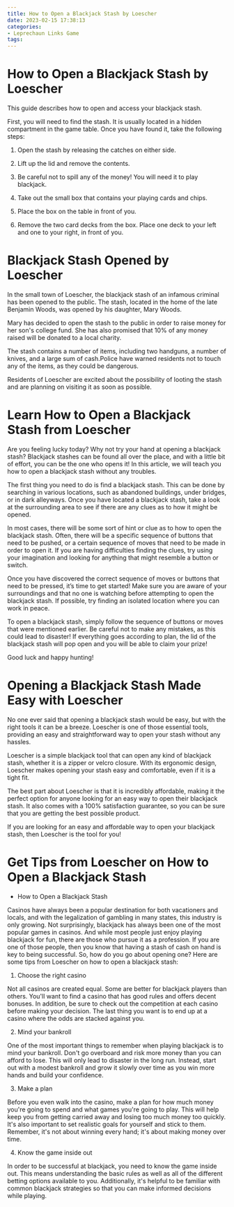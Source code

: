 ```yaml
---
title: How to Open a Blackjack Stash by Loescher
date: 2023-02-15 17:38:13
categories:
- Leprechaun Links Game
tags:
---
```



#  How to Open a Blackjack Stash by Loescher

This guide describes how to open and access your blackjack stash.

First, you will need to find the stash. It is usually located in a hidden compartment in the game table. Once you have found it, take the following steps:

1) Open the stash by releasing the catches on either side.

2) Lift up the lid and remove the contents.

3) Be careful not to spill any of the money! You will need it to play blackjack.

4) Take out the small box that contains your playing cards and chips.

5) Place the box on the table in front of you.

6) Remove the two card decks from the box. Place one deck to your left and one to your right, in front of you.

#  Blackjack Stash Opened by Loescher

In the small town of Loescher, the blackjack stash of an infamous criminal has been opened to the public. The stash, located in the home of the late Benjamin Woods, was opened by his daughter, Mary Woods.

Mary has decided to open the stash to the public in order to raise money for her son's college fund. She has also promised that 10% of any money raised will be donated to a local charity.

The stash contains a number of items, including two handguns, a number of knives, and a large sum of cash.Police have warned residents not to touch any of the items, as they could be dangerous.

Residents of Loescher are excited about the possibility of looting the stash and are planning on visiting it as soon as possible.

#  Learn How to Open a Blackjack Stash from Loescher

Are you feeling lucky today? Why not try your hand at opening a blackjack stash? Blackjack stashes can be found all over the place, and with a little bit of effort, you can be the one who opens it! In this article, we will teach you how to open a blackjack stash without any troubles.

The first thing you need to do is find a blackjack stash. This can be done by searching in various locations, such as abandoned buildings, under bridges, or in dark alleyways. Once you have located a blackjack stash, take a look at the surrounding area to see if there are any clues as to how it might be opened.

In most cases, there will be some sort of hint or clue as to how to open the blackjack stash. Often, there will be a specific sequence of buttons that need to be pushed, or a certain sequence of moves that need to be made in order to open it. If you are having difficulties finding the clues, try using your imagination and looking for anything that might resemble a button or switch.

Once you have discovered the correct sequence of moves or buttons that need to be pressed, it’s time to get started! Make sure you are aware of your surroundings and that no one is watching before attempting to open the blackjack stash. If possible, try finding an isolated location where you can work in peace.

To open a blackjack stash, simply follow the sequence of buttons or moves that were mentioned earlier. Be careful not to make any mistakes, as this could lead to disaster! If everything goes according to plan, the lid of the blackjack stash will pop open and you will be able to claim your prize!

Good luck and happy hunting!

#  Opening a Blackjack Stash Made Easy with Loescher

No one ever said that opening a blackjack stash would be easy, but with the right tools it can be a breeze. Loescher is one of those essential tools, providing an easy and straightforward way to open your stash without any hassles.

Loescher is a simple blackjack tool that can open any kind of blackjack stash, whether it is a zipper or velcro closure. With its ergonomic design, Loescher makes opening your stash easy and comfortable, even if it is a tight fit.

The best part about Loescher is that it is incredibly affordable, making it the perfect option for anyone looking for an easy way to open their blackjack stash. It also comes with a 100% satisfaction guarantee, so you can be sure that you are getting the best possible product.

If you are looking for an easy and affordable way to open your blackjack stash, then Loescher is the tool for you!

#  Get Tips from Loescher on How to Open a Blackjack Stash

* How to Open a Blackjack Stash

Casinos have always been a popular destination for both vacationers and locals, and with the legalization of gambling in many states, this industry is only growing. Not surprisingly, blackjack has always been one of the most popular games in casinos. And while most people just enjoy playing blackjack for fun, there are those who pursue it as a profession. If you are one of those people, then you know that having a stash of cash on hand is key to being successful. So, how do you go about opening one? Here are some tips from Loescher on how to open a blackjack stash:

1. Choose the right casino

Not all casinos are created equal. Some are better for blackjack players than others. You'll want to find a casino that has good rules and offers decent bonuses. In addition, be sure to check out the competition at each casino before making your decision. The last thing you want is to end up at a casino where the odds are stacked against you.

2. Mind your bankroll

One of the most important things to remember when playing blackjack is to mind your bankroll. Don't go overboard and risk more money than you can afford to lose. This will only lead to disaster in the long run. Instead, start out with a modest bankroll and grow it slowly over time as you win more hands and build your confidence.

3. Make a plan

Before you even walk into the casino, make a plan for how much money you're going to spend and what games you're going to play. This will help keep you from getting carried away and losing too much money too quickly. It's also important to set realistic goals for yourself and stick to them. Remember, it's not about winning every hand; it's about making money over time.

4. Know the game inside out

In order to be successful at blackjack, you need to know the game inside out. This means understanding the basic rules as well as all of the different betting options available to you. Additionally, it's helpful to be familiar with common blackjack strategies so that you can make informed decisions while playing.